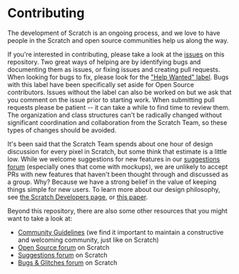 # Contributing

The development of Scratch is an ongoing process, and we love to have people in the Scratch and open source
communities help us along the way.

If you're interested in contributing, please take a look at the [issues](https://github.com/LLK/scratch-link/issues)
on this repository. Two great ways of helping are by identifying bugs and documenting them as issues, or fixing issues
and creating pull requests. When looking for bugs to fix, please look for the ["Help Wanted"
label](https://github.com/LLK/scratch-link/issues?q=label%3A%22help+wanted%22). Bugs with this label have been
specifically set aside for Open Source contributors. Issues without the label can also be worked on but we ask that
you comment on the issue prior to starting work. When submitting pull requests please be patient -- it can take a
while to find time to review them. The organization and class structures can't be radically changed without
significant coordination and collaboration from the Scratch Team, so these types of changes should be avoided.

It's been said that the Scratch Team spends about one hour of design discussion for every pixel in Scratch, but some
think that estimate is a little low. While we welcome suggestions for new features in our [suggestions
forum](https://scratch.mit.edu/discuss/1/) (especially ones that come with mockups), we are unlikely to accept PRs
with new features that haven't been thought through and discussed as a group. Why? Because we have a strong belief in
the value of keeping things simple for new users. To learn more about our design philosophy, see [the Scratch
Developers page](https://scratch.mit.edu/developers), or [this
paper](http://web.media.mit.edu/~mres/papers/Scratch-CACM-final.pdf).

Beyond this repository, there are also some other resources that you might want to take a look at:

* [Community Guidelines](https://github.com/LLK/scratch-www/wiki/Community-Guidelines) (we find it important to
  maintain a constructive and welcoming community, just like on Scratch)
* [Open Source forum](https://scratch.mit.edu/discuss/49/) on Scratch
* [Suggestions forum](https://scratch.mit.edu/discuss/1/) on Scratch
* [Bugs & Glitches forum](https://scratch.mit.edu/discuss/3/) on Scratch
